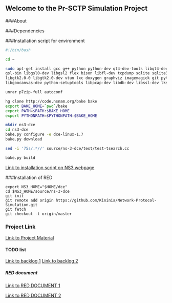 ## Welcome to the Pr-SCTP Simulation Project

###About

###Dependencies

###Installation script for environment
~~~~ bash
#!/bin/bash

cd ~

sudo apt-get install gcc g++ python python-dev qt4-dev-tools libqt4-dev mercurial bzr cmake libc6-dev g++-multilib\
gsl-bin libgsl0-dev libgsl2 flex bison libfl-dev tcpdump sqlite sqlite3 libsqlite3-dev libxml2 libxml2-dev\
libgtk2.0-0 libgtk2.0-dev vtun lxc doxygen graphviz imagemagick git python-pygraphviz python-pygoocanvas \
libgoocanvas-dev python-setuptools libpcap-dev libdb-dev libssl-dev lksctp-tools libsctp-dev tshark gnuplot cvs\

unrar p7zip-full autoconf

hg clone http://code.nsnam.org/bake bake
export BAKE_HOME=`pwd`/bake
export PATH=$PATH:$BAKE_HOME
export PYTHONPATH=$PYTHONPATH:$BAKE_HOME

mkdir ns3-dce
cd ns3-dce
bake.py configure -e dce-linux-1.7
bake.py download

sed -i '75s/.*//' source/ns-3-dce/test/test-tsearch.cc

bake.py build
~~~~
[Link to installation script on NS3 webpage](https://www.nsnam.org/docs/dce/manual/html/getting-started.html#building-dce-basic-mode)

###Installation of RED
~~~~
export NS3_HOME="$HOME/dce"
cd $NS3_HOME/source/ns-3-dce
git init
git remote add origin https://github.com/Kininia/Network-Protocol-Simulation.git
git fetch
git checkout -t origin/master
~~~~


### Project Link

[Link to Project Material](https://drive.google.com/drive/u/2/folders/0B5gIZlC2RN2oTGNRRjVTQ3BGSGc)

#### TODO list
[Link to backlog 1](https://docs.google.com/spreadsheets/d/1MV2RN98cWmCtaJ1_0CGGi7_4Nv7sKSASS3jTShc4Nj8/)
[Link to backlog 2](https://docs.google.com/spreadsheets/d/1n70baUivFsSjJZWA9vRQaaQj7RgWKoa_FzVCKOycr-w/)

##### RED document
[Link to RED DOCUMENT 1](http://www.diva-portal.org/smash/get/diva2:831714/FULLTEXT01.pdf)

[Link to RED DOCUMENT 2](http://www.icir.org/floyd/papers/early.pdf)
